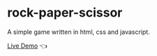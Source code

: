 # rock-paper-scissor
A simple game written in html, css and javascript.

[Live Demo](https://chicco4.github.io/rock-paper-scissors/) :point_left:
